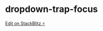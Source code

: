 # dropdown-trap-focus

[Edit on StackBlitz ⚡️](https://stackblitz.com/edit/ng-bootstrap-dropdown-in-a-list-gw1ynw)
